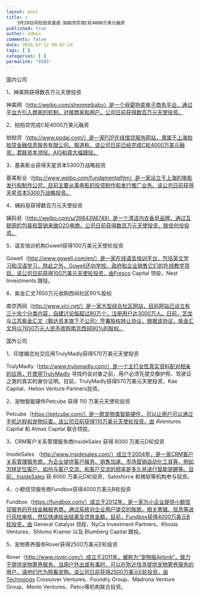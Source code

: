 ```yaml
---
layout: post
title: >
    3月20日风险投资速递:拍拍贷完成C轮4000万美元融资
published: true
author: admin
comments: false
date: 2016-07-12 09:07:24
tags: [ ]
categories: [ ]
permalink: "9385"
---
```



国内公司

1、神美网获得数百万元天使投资

神美网（http://weibo.com/shenmeibaby）是一个母婴特卖电子商务平台，通过平台方引入商家的机制，对接商家和用户。公司日前获得数百万元天使投资。

2、拍拍贷完成C轮4000万美元融资

拍拍贷（http://www.ppdai.com/）是一家P2P在线借贷服务网站，隶属于上海拍拍贷金融信息服务有限公司。报道称，该公司日前已经完成C轮4000万美元融资，君联资本领投，AIG和周大福跟投。

3、基美影业获得天星资本5300万战略投资

基美影业（http://www.weibo.com/fundamentalfilm）是一家设立于上海的电影发行和制作公司，目前主要从事电影的投资制作和发行推广业务。该公司日前获得天星资本5300万战略投资。

4、姨妈皂获得数百万元天使投资

姨妈皂（http://weibo.com/u/3984398749）是一个清洁内衣香皂品牌，通过互联网的包装和营销来做O2O电商。公司日前获得数百万元天使投资，联信创投投资。

5、语言培训机构Gowell获得100万美元天使轮投资

Gowell（http://www.gowell.com/en/）是一家在线语言培训平台，包括英文学习和汉语学习，除此之外，Gowell还向学校、政府和企业销售它们的在线教学项目。该公司日前获得100万美元天使轮投资，由Fresco Capital 领投，Nest Investments 跟投。

6、紫金汇文7650万元收购西祠社区90%股权

南京西祠（http://www.xici.net/）是一家大型综合社区网站，目前网站已设立有三十余个分类内容，自建讨论版超过80万个，注册用户达3000万人。日前，艺龙与江苏紫金汇文（毅达资本旗下子公司）签署股权转让协议，根据该协议，紫金汇文将以7650万元人民币收购南京西祠90%的股权。

国外公司

1、印度婚恋社交应用TrulyMadly获得570万美元天使投资

TrulyMadly（http://www.trulymadly.com/）是一个主打女性真实资料配对相亲的应用，在使用TrulyMadly 寻找约会对象之前，用户必须先提交像护照、驾驶证之类的真实的身份证明。目前，TrulyMadly获得570万美元天使投资，Kae Capital、Helion Venture Partners投资。

2、宠物智能硬件Petcube 获得 110 万美元天使轮投资

Petcube（https://petcube.com/）是一款宠物类智能硬件，可以让用户可以通过手机远程和宠物玩耍。该公司日前获得110万美元天使轮投资，由 AVentures Capital 和 Almaz Capital 联合领投。

3、CRM客户关系管理服务商InsideSales 获得 6000 万美元D轮投资

InsideSales （http://www.insidesales.com/）成立于2004年，是一家CRM客户关系管理服务商，为企业提供客户服务、销售加速、市场营销自动化工具等，例如怎样定位客户、如何与客户交流、和客户交流的频率是多久并进行智能提醒等。目前，InsideSales 获 6000 万美元D轮投资，Salesforce 和微软等机构参与投资。

4、小额信贷服务商Fundbox获得4000万美元B轮投资

Fundbox（https://fundbox.com/）成立于2012年，是一家为小企业提供小额信贷服务的在线金融服务商，通过系统对企业用户提交的账款、相关票据、信息等进行风险审核，然后快速给出结果及贷款金额。目前，Fundbox获得4000万美元B轮投资，由 General Catalyst 领投，NyCa Investment Partners、Khosla Ventures、Shlomo Kramer 以及 Blumberg Capital 跟投。

5、宠物寄养服务Rover获得2500万美元E轮投资

Rover（http://www.rover.com/）成立于2011年，被称为“宠物版Airbnb”，致力于提供宠物寄养服务。当用户外出或有事时，可以在附近找寻提供宠物寄养服务的用户、请他们代为照看宠物。该公司日前获得2500万美元E轮投资，由Technology Crossover Ventures、Foundry Group、Madrona Venture Group、Menlo Ventures、Petco等机构联合投资。